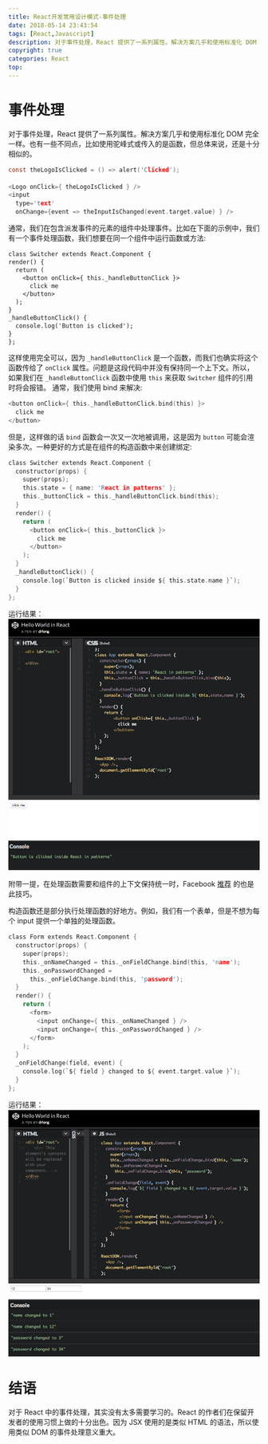 ```yaml
---
title: React开发常用设计模式-事件处理
date: 2018-05-14 23:43:54
tags: [React,Javascript]
description: 对于事件处理，React 提供了一系列属性。解决方案几乎和使用标准化 DOM 完全一样。也有一些不同点，比如使用驼峰式或传入的是函数，但总体来说，还是十分相似的。
copyright: true
categories: React
top:
---
```

# 事件处理
对于事件处理，React 提供了一系列属性。解决方案几乎和使用标准化 DOM 完全一样。也有一些不同点，比如使用驼峰式或传入的是函数，但总体来说，还是十分相似的。
```h
const theLogoIsClicked = () => alert('Clicked');

<Logo onClick={ theLogoIsClicked } />
<input
  type='text'
  onChange={event => theInputIsChanged(event.target.value) } />
  ```
  通常，我们在包含派发事件的元素的组件中处理事件。比如在下面的示例中，我们有一个事件处理函数，我们想要在同一个组件中运行函数或方法:
  ```
  class Switcher extends React.Component {
  render() {
    return (
      <button onClick={ this._handleButtonClick }>
        click me
      </button>
    );
  }
  _handleButtonClick() {
    console.log('Button is clicked');
  }
};
```


这样使用完全可以，因为 `_handleButtonClick` 是一个函数，而我们也确实将这个函数传给了 `onClick`  属性。问题是这段代码中并没有保持同一个上下文。所以，如果我们在 `_handleButtonClick` 函数中使用 `this` 来获取 `Switcher` 组件的引用时将会报错。
通常，我们使用 bind 来解决:
```h
<button onClick={ this._handleButtonClick.bind(this) }>
  click me
</button>
```
但是，这样做的话 `bind` 函数会一次又一次地被调用，这是因为 `button` 可能会渲染多次。一种更好的方式是在组件的构造函数中来创建绑定:
```h
class Switcher extends React.Component {
  constructor(props) {
    super(props);
    this.state = { name: 'React in patterns' };
    this._buttonClick = this._handleButtonClick.bind(this);
  }
  render() {
    return (
      <button onClick={ this._buttonClick }>
        click me
      </button>
    );
  }
  _handleButtonClick() {
    console.log(`Button is clicked inside ${ this.state.name }`);
  }
};
```
运行结果：
![运行结果](React开发常用设计模式-事件处理/react_3.png)

附带一提，在处理函数需要和组件的上下文保持统一时，Facebook [推荐](https://facebook.github.io/react/docs/reusable-components.html#no-autobinding) 的也是此技巧。

构造函数还是部分执行处理函数的好地方。例如，我们有一个表单，但是不想为每个 input 提供一个单独的处理函数。
```h
class Form extends React.Component {
  constructor(props) {
    super(props);
    this._onNameChanged = this._onFieldChange.bind(this, 'name');
    this._onPasswordChanged =
      this._onFieldChange.bind(this, 'password');
  }
  render() {
    return (
      <form>
        <input onChange={ this._onNameChanged } />
        <input onChange={ this._onPasswordChanged } />
      </form>
    );
  }
  _onFieldChange(field, event) {
    console.log(`${ field } changed to ${ event.target.value }`);
  }
};
```
运行结果：
![运行结果](React开发常用设计模式-事件处理/react_4.png)


# 结语
对于 React 中的事件处理，其实没有太多需要学习的。React 的作者们在保留开发者的使用习惯上做的十分出色。因为 JSX 使用的是类似 HTML 的语法，所以使用类似 DOM 的事件处理意义重大。


